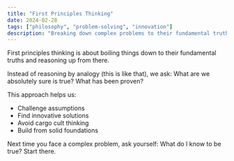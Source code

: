 ```yaml
---
title: "First Principles Thinking"
date: 2024-02-28
tags: ["philosophy", "problem-solving", "innovation"]
description: "Breaking down complex problems to their fundamental truths"
---
```


First principles thinking is about boiling things down to their fundamental truths and reasoning up from there.

Instead of reasoning by analogy (this is like that), we ask: What are we absolutely sure is true? What has been proven?

This approach helps us:
- Challenge assumptions
- Find innovative solutions
- Avoid cargo cult thinking
- Build from solid foundations

Next time you face a complex problem, ask yourself: What do I know to be true? Start there.